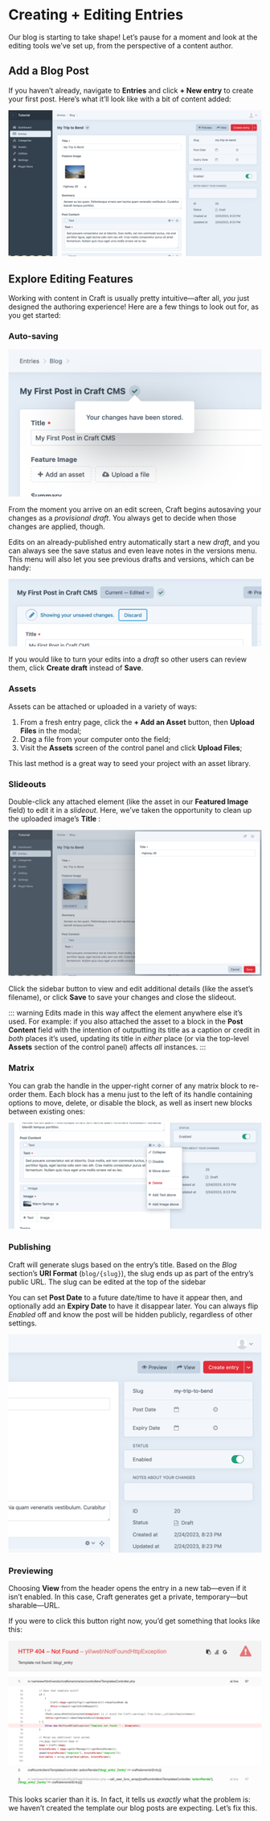 # Creating + Editing Entries

Our blog is starting to take shape! Let’s pause for a moment and look at the editing tools we’ve set up, from the perspective of a content author.

## Add a Blog Post

If you haven’t already, navigate to **Entries** and click **+ New entry** to create your first post. Here’s what it’ll look like with a bit of content added:

<BrowserShot url="https://tutorial.ddev.site/admin/entries/blog/2?draftId=1&fresh=1" :link="false" caption="A complete blog post, ready to be saved.">
<img src="../images/new-entry-with-content.png" alt="Screenshot of blog post entry with fields filled in" />
</BrowserShot>

## Explore Editing Features

Working with content in Craft is usually pretty intuitive—after all, _you_ just designed the authoring experience! Here are a few things to look out for, as you get started:

### Auto-saving

![](../images/draft-autosave.png)

From the moment you arrive on an edit screen, Craft begins autosaving your changes as a _provisional draft_. You always get to decide when those changes are applied, though.

Edits on an already-published entry automatically start a new _draft_, and you can always see the save status and even leave notes in the versions menu. This menu will also let you see previous drafts and versions, which can be handy:

![](../images/unsaved-changes.png)

If you would like to turn your edits into a _draft_ so other users can review them, click **Create draft** instead of **Save**.

### Assets

Assets can be attached or uploaded in a variety of ways:

1. From a fresh entry page, click the **+ Add an Asset** button, then **Upload Files** in the modal;
1. Drag a file from your computer onto the field;
1. Visit the **Assets** screen of the control panel and click **Upload Files**;

This last method is a great way to seed your project with an asset library.

### Slideouts

Double-click any attached element (like the asset <Poi label="A" target="editAsset" id="source" />  in our **Featured Image** field) to edit it in a _slideout_. Here, we’ve taken the opportunity to clean up the uploaded image’s **Title** <Poi label="B" target="editAsset" id="title" />:

<BrowserShot
    url="https://tutorial.ddev.site/admin/entries/blog/2?draftId=1&fresh=1"
    id="editAsset"
    :poi="{
        source: [31, 42, 'A'],
        title: [65, 14, 'B'],
        sidebar: [96.3, 9, 'C'],
    }"
    :link="false"
    caption="Editing an asset in a slideout.">
<img src="../images/edit-asset-slideout.png" alt="Screenshot of an asset slideout editor" />
</BrowserShot>

Click the sidebar button <Poi label="C" target="editAsset" id="sidebar" /> to view and edit additional details (like the asset’s filename), or click **Save** to save your changes and close the slideout.

::: warning
Edits made in this way affect the element anywhere else it’s used. For example: if you also attached the asset to a block in the **Post Content** field with the intention of outputting its title as a caption or credit in _both_ places it’s used, updating its title in _either_ place (or via the top-level **Assets** section of the control panel) affects _all_ instances.
:::

### Matrix

You can grab the handle <Icon kind="move" /> in the upper-right corner of any matrix block to re-order them. Each block has a <Icon kind="settings" /> menu just to the left of its handle containing options to move, delete, or disable the block, as well as insert new blocks between existing ones:

![](../images/matrix-menu.png)

### Publishing

Craft will generate slugs based on the entry’s title. Based on the _Blog_ section’s **URI Format** (`blog/{slug}`), the slug ends up as part of the entry’s public URL. The slug can be edited at the top of the sidebar

You can set **Post Date** to a future date/time to have it appear then, and optionally add an **Expiry Date** to have it disappear later. You can always flip _Enabled_ off and know the post will be hidden publicly, regardless of other settings.

![](../images/entry-meta.png)

### Previewing

Choosing **View** from the header opens the entry in a new tab—even if it isn’t enabled. In this case, Craft generates get a private, temporary—but sharable—URL.

If you were to click this button right now, you’d get something that looks like this:

<BrowserShot url="https://tutorial.ddev.site/blog/my-trip-to-bend" :link="false">
<img src="../images/error-404.png" alt="HTTP 404 error screen" />
</BrowserShot>

This looks scarier than it is. In fact, it tells us _exactly_ what the problem is: we haven’t created the template our blog posts are expecting. Let’s fix this.
